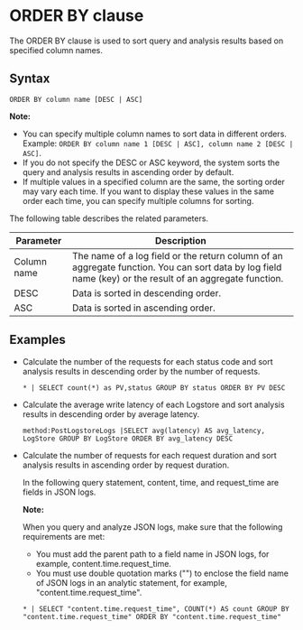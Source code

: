 # ORDER BY clause

The ORDER BY clause is used to sort query and analysis results based on specified column names.

## Syntax

```
ORDER BY column name [DESC | ASC]
```

**Note:**

-   You can specify multiple column names to sort data in different orders. Example: `ORDER BY column name 1 [DESC | ASC], column name 2 [DESC | ASC]`.
-   If you do not specify the DESC or ASC keyword, the system sorts the query and analysis results in ascending order by default.
-   If multiple values in a specified column are the same, the sorting order may vary each time. If you want to display these values in the same order each time, you can specify multiple columns for sorting.

The following table describes the related parameters.

|Parameter|Description|
|---------|-----------|
|Column name|The name of a log field or the return column of an aggregate function. You can sort data by log field name \(key\) or the result of an aggregate function.|
|DESC|Data is sorted in descending order.|
|ASC|Data is sorted in ascending order.|

## Examples

-   Calculate the number of the requests for each status code and sort analysis results in descending order by the number of requests.

    ```
    * | SELECT count(*) as PV,status GROUP BY status ORDER BY PV DESC
    ```

-   Calculate the average write latency of each Logstore and sort analysis results in descending order by average latency.

    ```
    method:PostLogstoreLogs |SELECT avg(latency) AS avg_latency, LogStore GROUP BY LogStore ORDER BY avg_latency DESC
    ```

-   Calculate the number of requests for each request duration and sort analysis results in ascending order by request duration.

    In the following query statement, content, time, and request\_time are fields in JSON logs.

    **Note:**

    When you query and analyze JSON logs, make sure that the following requirements are met:

    -   You must add the parent path to a field name in JSON logs, for example, content.time.request\_time.
    -   You must use double quotation marks \(""\) to enclose the field name of JSON logs in an analytic statement, for example, "content.time.request\_time".
    ```
    * | SELECT "content.time.request_time", COUNT(*) AS count GROUP BY "content.time.request_time" ORDER BY "content.time.request_time"
    ```


